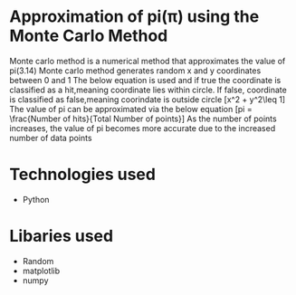 # Approximation of pi(π) using the Monte Carlo Method

Monte carlo method is a numerical method that approximates the value of pi(3.14)
Monte carlo method generates random x and y coordinates between 0 and 1
The below equation is used and if true the coordinate is classified as a hit,meaning coordinate lies within circle. If false, coordinate is classified as false,meaning coorindate is outside circle
\[x^2 + y^2\leq 1\]
The value of pi can be approximated via the below equation
\[pi = \frac{Number of hits}{Total Number of points}\]
As the number of points increases, the value of pi becomes more accurate due to the increased number of data points

# Technologies used

- Python

# Libaries used

- Random
- matplotlib
- numpy
